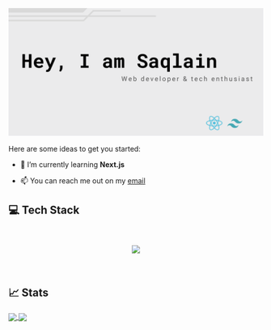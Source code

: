 
![Alt text](<images/Red Minimalist And Modern Cryptocurrency Logo Banner Landscape (2).png>)

  

Here are some ideas to get you started:

  

-  🌱 I’m currently learning **Next.js**

-  📫 You can reach me out on my [email](www.sayedsaqlayn@gmail.com)

  ## :computer: Tech Stack

  <br>

<p  align="center">

<a  href="https://skillicons.dev">

<img  src="https://skillicons.dev/icons?i=javascript,react,tailwind,firebase,mongodb,express"  />

</a>

</p>

<br>
  
  ## :chart_with_upwards_trend: Stats

<a href="https://github.com/anuraghazra/github-readme-stats">
  <img height=200 align="center" src="https://github-readme-stats.vercel.app/api?username=mrbannerbear&theme=gotham&show_icons=true&hide_border=true&count_private=true" />
</a>

<a href="https://github.com/anuraghazra/github-readme-stats">
  <img align="center" src="https://github-readme-stats.vercel.app/api/top-langs/?username=mrbannerbear&theme=gotham&show_icons=true&hide_border=true&layout=compact" />
</a>

